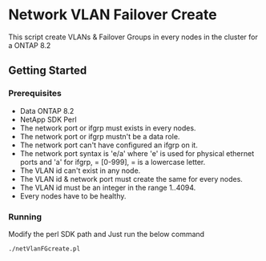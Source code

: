 # Network VLAN Failover Create

This script create VLANs & Failover Groups in every nodes in the cluster for a ONTAP 8.2

## Getting Started

### Prerequisites

* Data ONTAP 8.2
* NetApp SDK Perl
* The network port or ifgrp must exists in every nodes.
* The network port or ifgrp mustn't be a data role.
* The network port can't have configured an ifgrp on it.
* The network port syntax is 'e/a<number><letter>' where 'e' is used for physical ethernet ports and 'a' for ifgrp, <number> = [0-999], <letter> = is a lowercase letter.
* The VLAN id can't exist in any node.
* The VLAN id & network port must create the same for every nodes.
* The VLAN id must be an integer in the range 1..4094.
* Every nodes have to be healthy. 

### Running

Modify the perl SDK path and Just run the below command

```
./netVlanFGcreate.pl
```